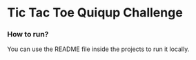 # Tic Tac Toe Quiqup Challenge

### How to run?

You can use the README file inside the projects to run it locally.
